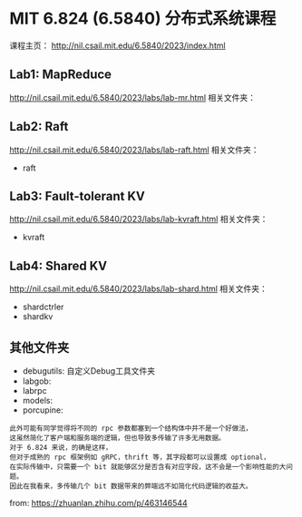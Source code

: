 # MIT 6.824 (6.5840) 分布式系统课程
课程主页：
http://nil.csail.mit.edu/6.5840/2023/index.html

## Lab1: MapReduce
http://nil.csail.mit.edu/6.5840/2023/labs/lab-mr.html
相关文件夹：

## Lab2: Raft
http://nil.csail.mit.edu/6.5840/2023/labs/lab-raft.html
相关文件夹：
- raft

## Lab3: Fault-tolerant KV
http://nil.csail.mit.edu/6.5840/2023/labs/lab-kvraft.html
相关文件夹：
- kvraft


## Lab4: Shared KV
http://nil.csail.mit.edu/6.5840/2023/labs/lab-shard.html
相关文件夹：
- shardctrler
- shardkv

## 其他文件夹
- debugutils: 自定义Debug工具文件夹
- labgob: 
- labrpc
- models: 
- porcupine: 

```text
此外可能有同学觉得将不同的 rpc 参数都塞到一个结构体中并不是一个好做法，
这虽然简化了客户端和服务端的逻辑，但也导致多传输了许多无用数据。
对于 6.824 来说，的确是这样，
但对于成熟的 rpc 框架例如 gRPC，thrift 等，其字段都可以设置成 optional，
在实际传输中，只需要一个 bit 就能够区分是否含有对应字段，这不会是一个影响性能的大问题。
因此在我看来，多传输几个 bit 数据带来的弊端远不如简化代码逻辑的收益大。
```
from: https://zhuanlan.zhihu.com/p/463146544